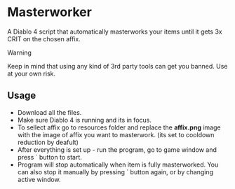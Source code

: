 # Masterworker
A Diablo 4 script that automatically masterworks your items until it gets 3x CRIT on the chosen affix.

> [!WARNING]  
> Keep in mind that using any kind of 3rd party tools can get you banned.
> Use at your own risk.

## Usage
- Download all the files.
- Make sure Diablo 4 is running and its in focus.
- To sellect affix go to resources folder and replace the **affix.png** image with the image of affix you want to masterwork.
(its set to cooldown reduction by deafult)
- After everything is set up - run the program, go to game window and press ` button to start.
- Program will stop automatically when item is fully masterworked. You can also stop it manually by pressing ` button again, or by changing active window.
  
